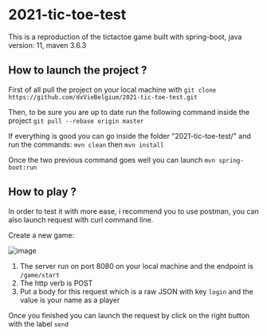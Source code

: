 # 2021-tic-toe-test
This is a reproduction of the tictactoe game built with spring-boot, java version: 11, maven 3.6.3

## How to launch the project ?
First of all pull the project on your local machine with `git clone https://github.com/dxVieBelgium/2021-tic-toe-test.git`

Then, to be sure you are up to date run the following command inside the project `git pull --rebase origin master`

If everything is good you can go inside the folder "2021-tic-toe-test/" and run the commands: `mvn clean` then `mvn install`

Once the two previous command goes well you can launch `mvn spring-boot:run`


## How to play ?

In order to test it with more ease, i recommend you to use postman, you can also launch request with curl command line.

Create a new game:

![image](https://user-images.githubusercontent.com/94607643/142997951-5c4e6b13-a0ce-4fb1-a4f4-f1aa771a5e6f.png)

1. The server run on port 8080 on your local machine and the endpoint is `/game/start`
2. The http verb is POST
3. Put a body for this request which is a raw JSON with key `login` and the value is your name as a player

Once you finished you can launch the request by click on the right button with the label `send`
